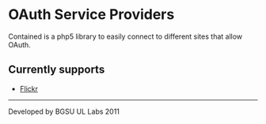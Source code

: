 # OAuth Service Providers

Contained is a php5 library to easily connect to different sites that allow OAuth.

## Currently supports

* [Flickr](http://www.flickr.com/services/api/)

----

Developed by BGSU UL Labs 2011